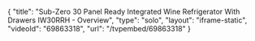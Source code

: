 {
    "title": "Sub-Zero 30 Panel Ready Integrated Wine Refrigerator With Drawers IW30RRH - Overview",
    "type": "solo",
    "layout": "iframe-static",
    "videoId": "69863318",
    "url": "\/tvpembed\/69863318"
}